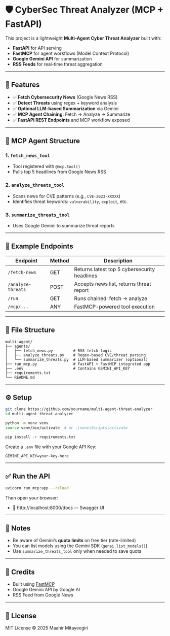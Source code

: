 # 🛡️ CyberSec Threat Analyzer (MCP + FastAPI)

This project is a lightweight **Multi-Agent Cyber Threat Analyzer** built with:
- **FastAPI** for API serving
- **FastMCP** for agent workflows (Model Context Protocol)
- **Google Gemini API** for summarization
- **RSS Feeds** for real-time threat aggregation

---

## 🚀 Features

- ✅ **Fetch Cybersecurity News** (Google News RSS)
- ✅ **Detect Threats** using regex + keyword analysis
- ✅ **Optional LLM-based Summarization** via Gemini
- ✅ **MCP Agent Chaining**: Fetch → Analyze → Summarize
- ✅ **FastAPI REST Endpoints** and MCP workflow exposed

---

## 🧠 MCP Agent Structure

### 1. `fetch_news_tool`
- Tool registered with `@mcp.tool()`
- Pulls top 5 headlines from Google News RSS

### 2. `analyze_threats_tool`
- Scans news for CVE patterns (e.g., `CVE-2023-XXXXX`)
- Identifies threat keywords: `vulnerability`, `exploit`, etc.

### 3. `summarize_threats_tool`
- Uses Google Gemini to summarize threat reports

---

## 🧪 Example Endpoints

| Endpoint                  | Method | Description                          |
|--------------------------|--------|--------------------------------------|
| `/fetch-news`            | GET    | Returns latest top 5 cybersecurity headlines |
| `/analyze-threats`       | POST   | Accepts news list, returns threat report |
| `/run`                   | GET    | Runs chained: fetch → analyze        |
| `/mcp/...`               | ANY    | FastMCP-powered tool execution       |

---

## 📂 File Structure

```
multi-agent/
├── agents/
│   ├── fetch_news.py         # RSS fetch logic
│   ├── analyze_threats.py    # Regex-based CVE/threat parsing
│   └── summarize_threats.py  # LLM-based summarizer (optional)
├── run_mcp.py                # FastAPI + FastMCP integrated app
├── .env                      # Contains GEMINI_API_KEY
├── requirements.txt
└── README.md
```

---

## ⚙️ Setup

```bash
git clone https://github.com/yourname/multi-agent-threat-analyzer
cd multi-agent-threat-analyzer

python -m venv venv
source venv/bin/activate  # or .\venv\Scripts\activate

pip install -r requirements.txt
```

Create a `.env` file with your Google API Key:

```
GEMINI_API_KEY=your-key-here
```

---

## ✅ Run the API

```bash
uvicorn run_mcp:app --reload
```

Then open your browser:
- 🔗 http://localhost:8000/docs — Swagger UI

---

## 📌 Notes

- Be aware of Gemini’s **quota limits** on free tier (rate-limited)
- You can list models using the Gemini SDK (`genai.list_models()`)
- Use `summarize_threats_tool` only when needed to save quota

---

## 🧠 Credits

- Built using [FastMCP](https://gofastmcp.com/)
- Google Gemini API by Google AI
- RSS Feed from Google News

---

## 📜 License

MIT License © 2025 Maahir Mitayeegiri
